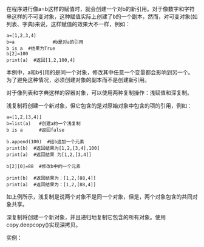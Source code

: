 在程序进行像a=b这样的赋值时，就会创建一个对b的新引用。对于像数字和字符串这样的不可变对象，这种赋值实际上创建了b的一个副本，然而，对可变对象\(如列表、字典\)来说，这样赋值的效果大不一样，例如：

```
a=[1,2,3,4]
b=a              #b是对a的引用
b is a  #结果为True
b[2]=100
print(a)  #返回[1,2,100,4]
```

本例中，a和b引用的是同一个对象，修改其中任意一个变量都会影响到另一个。为了避免这种情况，必须创建对象的副本而不是创建新引用。

对于像列表和字典这样的容器对象，可以使用两种复制操作：浅赋值和深复制。

浅复制将创建一个新对象，但它包含的是对原始对象中包含的项的引用，例如：

```
a=[1,2,[3,4]]
b=list(a)   #创建a的一个浅复制
b is a      #返回false

b.append(100)  #给b追加一个元素
print(b)  #返回结果为[1,2,[3,4],100]
print(a)  #返回结果 为[1,2,[3,4]]

b[2][0]=88  #修改b中的一个元素

print(b)  #返回结果为：[1,2,[88,4]]
print(a)  #返回结果为：[1,2,[88,4]]
```

如上例所示，浅复制是说两个对象不是同一个对象，但是，两个对象包含的共同对象共享。

深复制将创建一个新对象，并且递归地复制它包含的所有对象。使用copy.deepcopy\(\)实现深拷贝。

实例：

```

```

